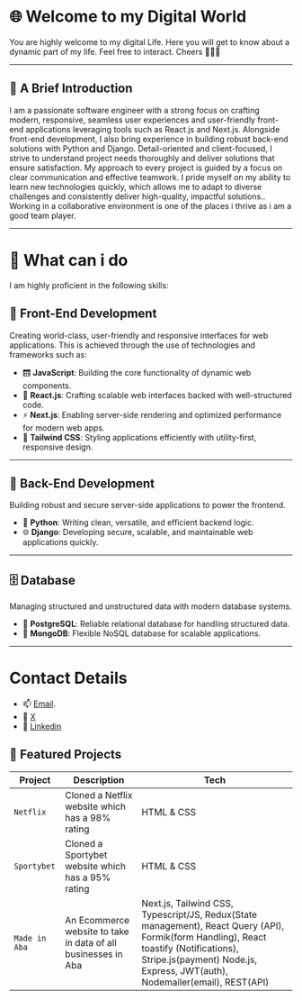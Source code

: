 # 🌐 Welcome to my Digital World
You are highly welcome to my digital Life. Here you will get to know about a dynamic part of my life. Feel free to interact. Cheers 🥂🥳🥂

---
## 👦 A Brief Introduction
I am a passionate software engineer with a strong focus on crafting modern, responsive, seamless user experiences and user-friendly front-end applications leveraging tools such as React.js and Next.js. Alongside front-end development, I also bring experience in building robust back-end solutions with Python and Django.
Detail-oriented and client-focused, I strive to understand project needs thoroughly and deliver solutions that ensure satisfaction. My approach to every project is guided by a focus on clear communication and effective teamwork. I pride myself on my ability to learn new technologies quickly, which allows me to adapt to diverse challenges and consistently deliver high-quality, impactful solutions.. Working in a collaborative environment is one of the places i thrive as i am a good team player.

---
# 🧰 What can i do
I am highly proficient in the following skills:
## 🧠 Front-End Development  
Creating world-class, user-friendly and responsive interfaces for web applications. This is achieved through the use of technologies and frameworks such as:  

- 🛗 **JavaScript**: Building the core functionality of dynamic web components.  
- 📔 **React.js**: Crafting scalable web interfaces backed with well-structured code.  
- ⚡ **Next.js**: Enabling server-side rendering and optimized performance for modern web apps.  
- 🎨 **Tailwind CSS**: Styling applications efficiently with utility-first, responsive design.  

---
## 🔧 Back-End Development  
Building robust and secure server-side applications to power the frontend.  

- 🐍 **Python**: Writing clean, versatile, and efficient backend logic.  
- 🌐 **Django**: Developing secure, scalable, and maintainable web applications quickly.  

---
## 🗄️ Database  
Managing structured and unstructured data with modern database systems.  

- 🐘 **PostgreSQL**: Reliable relational database for handling structured data.  
- 🍃 **MongoDB**: Flexible NoSQL database for scalable applications.  
  
---
# Contact Details
- 📫 [Email](uzomanwaiwu@gmail.com).
- 📧 [X](https://www.X.com/biguzoma)
- 📘 [Linkedin](www.linkedin.com/in/uzoma-nwaiwu)
## 🚀 Featured Projects
 | Project | Description | Tech |
 |---------|-------------|------|
 | `Netflix` | Cloned a Netflix website which has a 98% rating | HTML & CSS |
 | `Sportybet` | Cloned a Sportybet website which has a 95% rating | HTML & CSS |
 | `Made in Aba` | An Ecommerce website to take in data of all businesses in Aba | Next.js, Tailwind CSS, Typescript/JS, Redux(State management), React Query (API), Formik(form Handling), React toastify (Notifications), Stripe.js(payment) Node.js, Express, JWT(auth), Nodemailer(email), REST(API) |

